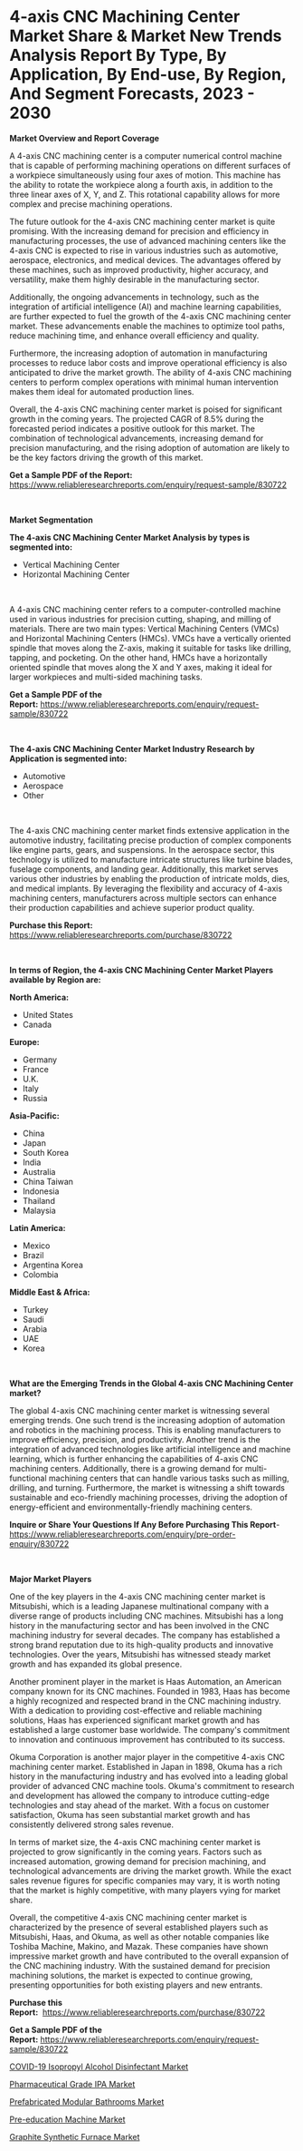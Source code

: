 <p><h1>4-axis CNC Machining Center Market Share & Market New Trends Analysis Report By Type, By Application, By End-use, By Region, And Segment Forecasts, 2023 - 2030</h1></p><p><strong>Market Overview and Report Coverage</strong></p>
<p><p>A 4-axis CNC machining center is a computer numerical control machine that is capable of performing machining operations on different surfaces of a workpiece simultaneously using four axes of motion. This machine has the ability to rotate the workpiece along a fourth axis, in addition to the three linear axes of X, Y, and Z. This rotational capability allows for more complex and precise machining operations. </p><p>The future outlook for the 4-axis CNC machining center market is quite promising. With the increasing demand for precision and efficiency in manufacturing processes, the use of advanced machining centers like the 4-axis CNC is expected to rise in various industries such as automotive, aerospace, electronics, and medical devices. The advantages offered by these machines, such as improved productivity, higher accuracy, and versatility, make them highly desirable in the manufacturing sector.</p><p>Additionally, the ongoing advancements in technology, such as the integration of artificial intelligence (AI) and machine learning capabilities, are further expected to fuel the growth of the 4-axis CNC machining center market. These advancements enable the machines to optimize tool paths, reduce machining time, and enhance overall efficiency and quality.</p><p>Furthermore, the increasing adoption of automation in manufacturing processes to reduce labor costs and improve operational efficiency is also anticipated to drive the market growth. The ability of 4-axis CNC machining centers to perform complex operations with minimal human intervention makes them ideal for automated production lines.</p><p>Overall, the 4-axis CNC machining center market is poised for significant growth in the coming years. The projected CAGR of 8.5% during the forecasted period indicates a positive outlook for this market. The combination of technological advancements, increasing demand for precision manufacturing, and the rising adoption of automation are likely to be the key factors driving the growth of this market.</p></p>
<p><strong>Get a Sample PDF of the Report:</strong> <a href="https://www.reliableresearchreports.com/enquiry/request-sample/830722">https://www.reliableresearchreports.com/enquiry/request-sample/830722</a></p>
<p>&nbsp;</p>
<p><strong>Market Segmentation</strong></p>
<p><strong>The 4-axis CNC Machining Center Market Analysis by types is segmented into:</strong></p>
<p><ul><li>Vertical Machining Center</li><li>Horizontal Machining Center</li></ul></p>
<p>&nbsp;</p>
<p><p>A 4-axis CNC machining center refers to a computer-controlled machine used in various industries for precision cutting, shaping, and milling of materials. There are two main types: Vertical Machining Centers (VMCs) and Horizontal Machining Centers (HMCs). VMCs have a vertically oriented spindle that moves along the Z-axis, making it suitable for tasks like drilling, tapping, and pocketing. On the other hand, HMCs have a horizontally oriented spindle that moves along the X and Y axes, making it ideal for larger workpieces and multi-sided machining tasks.</p></p>
<p><strong>Get a Sample PDF of the Report:</strong>&nbsp;<a href="https://www.reliableresearchreports.com/enquiry/request-sample/830722">https://www.reliableresearchreports.com/enquiry/request-sample/830722</a></p>
<p>&nbsp;</p>
<p><strong>The 4-axis CNC Machining Center Market Industry Research by Application is segmented into:</strong></p>
<p><ul><li>Automotive</li><li>Aerospace</li><li>Other</li></ul></p>
<p>&nbsp;</p>
<p><p>The 4-axis CNC machining center market finds extensive application in the automotive industry, facilitating precise production of complex components like engine parts, gears, and suspensions. In the aerospace sector, this technology is utilized to manufacture intricate structures like turbine blades, fuselage components, and landing gear. Additionally, this market serves various other industries by enabling the production of intricate molds, dies, and medical implants. By leveraging the flexibility and accuracy of 4-axis machining centers, manufacturers across multiple sectors can enhance their production capabilities and achieve superior product quality.</p></p>
<p><strong>Purchase this Report:</strong>&nbsp; <a href="https://www.reliableresearchreports.com/purchase/830722">https://www.reliableresearchreports.com/purchase/830722</a></p>
<p>&nbsp;</p>
<p><strong>In terms of Region, the 4-axis CNC Machining Center Market Players available by Region are:</strong></p>
<p>
    <p> <strong> North America: </strong>
        <ul>
            <li>United States</li>
            <li>Canada</li>
        </ul>
        </p> 
    <p> <strong> Europe: </strong>
        <ul>
            <li>Germany</li>
            <li>France</li>
            <li>U.K.</li>
            <li>Italy</li>
            <li>Russia</li>
        </ul>
        </p> 
    <p> <strong> Asia-Pacific: </strong>
        <ul>
            <li>China</li>
            <li>Japan</li>
            <li>South Korea</li>
            <li>India</li>
            <li>Australia</li>
            <li>China Taiwan</li>
            <li>Indonesia</li>
            <li>Thailand</li>
            <li>Malaysia</li>
        </ul>
        </p> 
    <p> <strong> Latin America: </strong>
        <ul>
            <li>Mexico</li>
            <li>Brazil</li>
            <li>Argentina Korea</li>
            <li>Colombia</li>
        </ul>
        </p> 
    <p> <strong> Middle East & Africa: </strong>
        <ul>
            <li>Turkey</li>
            <li>Saudi</li>
            <li>Arabia</li>
            <li>UAE</li>
            <li>Korea</li>
        </ul>
    </p>
    </p>
<p>&nbsp;</p>
<p><strong>What are the Emerging Trends in the Global 4-axis CNC Machining Center market?</strong></p>
<p><p>The global 4-axis CNC machining center market is witnessing several emerging trends. One such trend is the increasing adoption of automation and robotics in the machining process. This is enabling manufacturers to improve efficiency, precision, and productivity. Another trend is the integration of advanced technologies like artificial intelligence and machine learning, which is further enhancing the capabilities of 4-axis CNC machining centers. Additionally, there is a growing demand for multi-functional machining centers that can handle various tasks such as milling, drilling, and turning. Furthermore, the market is witnessing a shift towards sustainable and eco-friendly machining processes, driving the adoption of energy-efficient and environmentally-friendly machining centers.</p></p>
<p><strong>Inquire or Share Your Questions If Any Before Purchasing This Report</strong>- <a href="https://www.reliableresearchreports.com/enquiry/pre-order-enquiry/830722">https://www.reliableresearchreports.com/enquiry/pre-order-enquiry/830722</a></p>
<p>&nbsp;</p>
<p><strong>Major Market Players</strong></p>
<p><p>One of the key players in the 4-axis CNC machining center market is Mitsubishi, which is a leading Japanese multinational company with a diverse range of products including CNC machines. Mitsubishi has a long history in the manufacturing sector and has been involved in the CNC machining industry for several decades. The company has established a strong brand reputation due to its high-quality products and innovative technologies. Over the years, Mitsubishi has witnessed steady market growth and has expanded its global presence.</p><p>Another prominent player in the market is Haas Automation, an American company known for its CNC machines. Founded in 1983, Haas has become a highly recognized and respected brand in the CNC machining industry. With a dedication to providing cost-effective and reliable machining solutions, Haas has experienced significant market growth and has established a large customer base worldwide. The company's commitment to innovation and continuous improvement has contributed to its success.</p><p>Okuma Corporation is another major player in the competitive 4-axis CNC machining center market. Established in Japan in 1898, Okuma has a rich history in the manufacturing industry and has evolved into a leading global provider of advanced CNC machine tools. Okuma's commitment to research and development has allowed the company to introduce cutting-edge technologies and stay ahead of the market. With a focus on customer satisfaction, Okuma has seen substantial market growth and has consistently delivered strong sales revenue.</p><p>In terms of market size, the 4-axis CNC machining center market is projected to grow significantly in the coming years. Factors such as increased automation, growing demand for precision machining, and technological advancements are driving the market growth. While the exact sales revenue figures for specific companies may vary, it is worth noting that the market is highly competitive, with many players vying for market share.</p><p>Overall, the competitive 4-axis CNC machining center market is characterized by the presence of several established players such as Mitsubishi, Haas, and Okuma, as well as other notable companies like Toshiba Machine, Makino, and Mazak. These companies have shown impressive market growth and have contributed to the overall expansion of the CNC machining industry. With the sustained demand for precision machining solutions, the market is expected to continue growing, presenting opportunities for both existing players and new entrants.</p></p>
<p><strong>Purchase this Report:</strong>&nbsp;&nbsp;<a href="https://www.reliableresearchreports.com/purchase/830722">https://www.reliableresearchreports.com/purchase/830722</a></p>
<p></p>
<p><strong>Get a Sample PDF of the Report:</strong>&nbsp;<a href="https://www.reliableresearchreports.com/enquiry/request-sample/830722">https://www.reliableresearchreports.com/enquiry/request-sample/830722</a></p>
<p><p><a href="https://github.com/RickHolmes3/Market-Research-Report-List-1/blob/main/covid-19-isopropyl-alcohol-disinfectant-market.md">COVID-19 Isopropyl Alcohol Disinfectant Market</a></p><p><a href="https://github.com/GroverBarry/Market-Research-Report-List-2/blob/main/pharmaceutical-grade-ipa-market.md">Pharmaceutical Grade IPA Market</a></p><p><a href="https://medium.com/@pair.holy.proof/prefabricated-modular-bathrooms-market-analysis-and-sze-forecasted-for-period-from-2023-to-2030-f46e94079761">Prefabricated Modular Bathrooms Market</a></p><p><a href="https://medium.com/@wall.see.write/decoding-pre-education-machine-market-metrics-market-share-trends-and-growth-patterns-a995a98bfd3d">Pre-education Machine Market</a></p><p><a href="https://www.linkedin.com/pulse/graphite-synthetic-furnace-market-insights-players-forecast/">Graphite Synthetic Furnace Market</a></p></p>